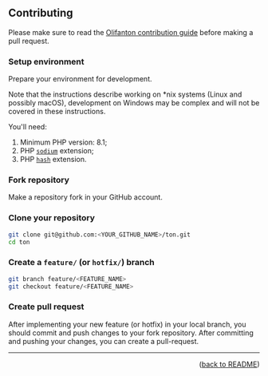 ## Contributing

Please make sure to read the [Olifanton contribution guide](https://github.com/olifanton/.github/blob/main/profile/CONTRIBUTING.md) before making a pull request.

### Setup environment

Prepare your environment for development.

Note that the instructions describe working on *nix systems (Linux and possibly macOS),
development on Windows may be complex and will not be covered in these instructions.

You'll need:

1. Minimum PHP version: 8.1;
2. PHP [`sodium`](https://www.php.net/manual/en/intro.sodium.php) extension;
3. PHP [`hash`](https://www.php.net/manual/en/intro.hash.php) extension.

### Fork repository

Make a repository fork in your GitHub account.

### Clone your repository

```bash
git clone git@github.com:<YOUR_GITHUB_NAME>/ton.git
cd ton
```

### Create a `feature/` (or `hotfix/`) branch

```bash
git branch feature/<FEATURE_NAME>
git checkout feature/<FEATURE_NAME>
```

### Create pull request

After implementing your new feature (or hotfix) in your local branch, you should
commit and push changes to your fork repository. After committing and pushing your changes, you can create a pull-request.

---

<p align="right">(<a href="README.md">back to README</a>)</p>